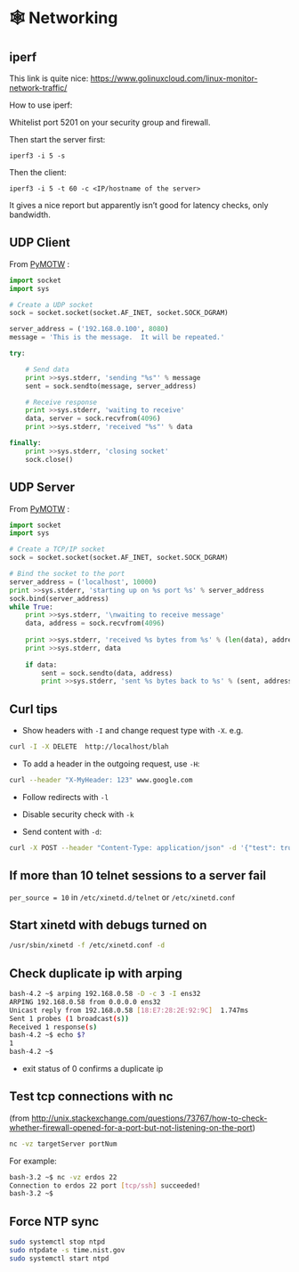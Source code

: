 # 🕸️ Networking

## iperf

This link is quite nice: https://www.golinuxcloud.com/linux-monitor-network-traffic/

How to use iperf:

Whitelist port 5201 on your security group and firewall.

Then start the server first:

`iperf3 -i 5 -s`

Then the client:

`iperf3 -i 5 -t 60 -c <IP/hostname of the server>`

It gives a nice report but apparently isn’t good for latency checks, only
bandwidth.

## UDP Client

From [PyMOTW](https://pymotw.com/2/socket/udp.html) :

``` python
import socket
import sys

# Create a UDP socket
sock = socket.socket(socket.AF_INET, socket.SOCK_DGRAM)

server_address = ('192.168.0.100', 8080)
message = 'This is the message.  It will be repeated.'

try:

    # Send data
    print >>sys.stderr, 'sending "%s"' % message
    sent = sock.sendto(message, server_address)

    # Receive response
    print >>sys.stderr, 'waiting to receive'
    data, server = sock.recvfrom(4096)
    print >>sys.stderr, 'received "%s"' % data

finally:
    print >>sys.stderr, 'closing socket'
    sock.close()
```

## UDP Server

From [PyMOTW](https://pymotw.com/2/socket/udp.html) :

``` python
import socket
import sys

# Create a TCP/IP socket
sock = socket.socket(socket.AF_INET, socket.SOCK_DGRAM)

# Bind the socket to the port
server_address = ('localhost', 10000)
print >>sys.stderr, 'starting up on %s port %s' % server_address
sock.bind(server_address)
while True:
    print >>sys.stderr, '\nwaiting to receive message'
    data, address = sock.recvfrom(4096)
    
    print >>sys.stderr, 'received %s bytes from %s' % (len(data), address)
    print >>sys.stderr, data
    
    if data:
        sent = sock.sendto(data, address)
        print >>sys.stderr, 'sent %s bytes back to %s' % (sent, address)

```

## Curl tips

-   Show headers with `-I` and change request type with `-X`. e.g.

``` sh
curl -I -X DELETE  http://localhost/blah
```

-   To add a header in the outgoing request, use `-H`:

``` sh
curl --header "X-MyHeader: 123" www.google.com
```

-   Follow redirects with `-l`
-   Disable security check with `-k`

- Send content with `-d`:

``` sh
curl -X POST --header "Content-Type: application/json" -d '{"test": true}' http://localhost/blah
```

## If more than 10 telnet sessions to a server fail

`per_source = 10`
in `/etc/xinetd.d/telnet` or `/etc/xinetd.conf`

## Start xinetd with debugs turned on

``` sh
/usr/sbin/xinetd -f /etc/xinetd.conf -d
```

## Check duplicate ip with arping

``` sh
bash-4.2 ~$ arping 192.168.0.58 -D -c 3 -I ens32
ARPING 192.168.0.58 from 0.0.0.0 ens32
Unicast reply from 192.168.0.58 [18:E7:28:2E:92:9C]  1.747ms
Sent 1 probes (1 broadcast(s))
Received 1 response(s)
bash-4.2 ~$ echo $?
1
bash-4.2 ~$
```

-   exit status of 0 confirms a duplicate ip

## Test tcp connections with nc

(from <http://unix.stackexchange.com/questions/73767/how-to-check-whether-firewall-opened-for-a-port-but-not-listening-on-the-port>)

``` sh
nc -vz targetServer portNum
```

For example:

``` sh
bash-3.2 ~$ nc -vz erdos 22
Connection to erdos 22 port [tcp/ssh] succeeded!
bash-3.2 ~$
```

## Force NTP sync

``` sh
sudo systemctl stop ntpd
sudo ntpdate -s time.nist.gov
sudo systemctl start ntpd
```
